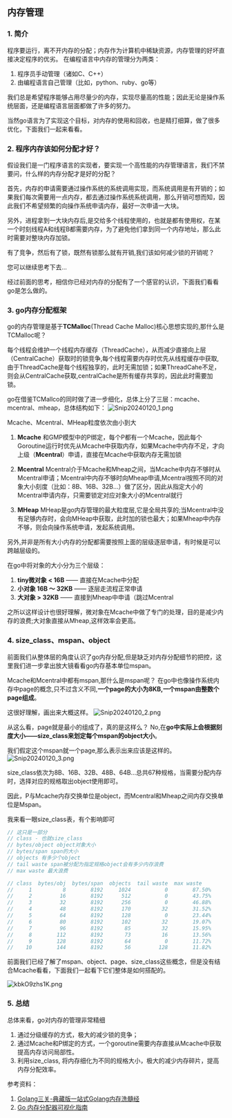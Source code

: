 ## 内存管理
### 1. 简介
程序要运行，离不开内存的分配；内存作为计算机中稀缺资源，内存管理的好坏直接决定程序的优劣。
在编程语言中内存的管理分为两类：
1. 程序员手动管理（诸如C、C++）
2. 由编程语言自己管理（比如，python、ruby、go等）

我们总是希望程序能够占用尽量少的内存，实现尽量高的性能；因此无论是操作系统层面，还是编程语言层面都做了许多的努力。

当然go语言为了实现这个目标，对内存的使用和回收，也是精打细算，做了很多优化，下面我们一起来看看。

### 2. 程序内存该如何分配才好？
假设我们是一门程序语言的实现者，要实现一个高性能的内存管理语言，我们不禁要问，什么样的内存分配才是好的分配？

首先，内存的申请需要通过操作系统的系统调用实现，而系统调用是有开销的；如果我们每次需要用一点内存，都去通过操作系统系统调用，那么开销可想而知，因此我们不希望频繁的向操作系统申请内存，最好一次申请一大块。

另外，进程拿到一大块内存后,是交给多个线程使用的，也就是都有使用权，在某一个时刻线程A和线程B都需要内存，为了避免他们拿到同一个内存地址，那么此时需要对整块内存加锁。

有了竞争，然后有了锁，既然有锁那么就有开销,我们该如何减少锁的开销呢？

您可以继续思考下去...

经过前面的思考，相信你已经对内存的分配有了一个感官的认识，下面我们看看go是怎么做的。

### 3. go内存分配框架
go的内存管理是基于**TCMalloc**(Thread Cache Malloc)核心思想实现的,那什么是TCMalloc呢？

每个线程会维护一个线程内存缓存（ThreadCache），从而减少直接向上层（CentralCache）获取时的锁竞争,每个线程需要内存时优先从线程缓存中获取,由于ThreadCache是每个线程独享的，此时无需加锁；如果ThreadCahe不足，则会从CentralCache获取,centralCache是所有缓存共享的，因此此时需要加锁。

go在借鉴TCMallco的同时做了进一步细化，总体上分了三层：mcache、mcentral、mheap，总体结构如下：
![Snip20240120_1.png](https://s2.loli.net/2024/01/20/ST1LsrB5t4PhYye.png)

Mcache、Mcentral、MHeap粒度依次由小到大

1. **Mcache**
和GMP模型中的P绑定，每个P都有一个Mcache，因此每个Goroutine运行时优先从Mcache中获取内存，如果Mcache中内存不足，才向上级（**Mcentral**）申请，直接在Mcache中获取内存无需加锁

2. **Mcentral**
   Mcentral介于Mcache和Mheap之间，当Mcache中内存不够时从Mcentral申请；Mcentral中内存不够时向Mheap申请,Mcentral按照不同的对象大小刻度（比如：8B、16B、32B...）做了区分，因此从指定大小的Mcentral申请内存，只需要锁定对应对象大小的Mcentral就行

3. **MHeap**
MHeap是go内存管理的最大粒度层,它是全局共享的;当Mcentral中没有足够内存时，会向MHeap中获取，此时加的锁也最大；如果Mheap中内存不够，则会向操作系统申请，发起系统调用。


另外,并非是所有大小内存的分配都需要按照上面的层级逐层申请，有时候是可以跨越层级的。

在go中将对象的大小分为三个层级：
1. **tiny微对象 < 16B** —— 直接在Mcache中分配
2. **小对象 16B ～ 32KB** —— 逐层走流程正常申请
3. **大对象 > 32KB** —— 直接到Mheap中申请（跳过Mcentral

之所以这样设计也很好理解，微对象在Mcache中做了专门的处理，目的是减少内存的浪费;大对象直接从Mheap,这样效率会更高。

### 4. size_class、mspan、object
前面我们从整体层的角度认识了go内存分配,但是缺乏对内存分配细节的把控，这里我们进一步拿出放大镜看看go内存基本单位mspan。

Mcache和Mcentral中都有mspan,那什么是mspan呢？
在go中也像操作系统内存中page的概念,只不过含义不同,**一个page的大小为8KB,一个mspan由整数个page组成**。

这很好理解，画出来大概这样。
![Snip20240120_2.png](https://s2.loli.net/2024/01/20/n1DFLim5Q264uW3.png)

从这么看，page就是最小的组成了，真的是这样么？
No,在**go中实际上会根据刻度大小——size_class来划定每个mspan的object大小**。

我们假定这个mspan就一个page,那么表示出来应该是这样的。
![Snip20240120_3.png](https://s2.loli.net/2024/01/20/cyCdnYfgVtUXmxW.png)

size_class依次为8B、16B、32B、48B、64B...总共67种规格，当需要分配内存时，选择对应的规格取出object使用即可。

因此，P与Mcache内存交换单位是object，而Mcentral和Mheap之间内存交换单位是Mspan。

我来看一眼size_class表，有个影响即可
```go
// 这只是一部分
// class - 也就size_class 
// bytes/object object对象大小
// bytes/span span的大小
// objects 有多少个object
// tail waste span被分配为指定规格object会有多少内存浪费
// max waste 最大浪费

// class  bytes/obj  bytes/span  objects  tail waste  max waste
//     1          8        8192     1024           0        87.50%
//     2         16        8192      512           0        43.75%
//     3         32        8192      256           0        46.88%
//     4         48        8192      170          32        31.52%
//     5         64        8192      128           0        23.44%
//     6         80        8192      102          32        19.07%
//     7         96        8192       85          32        15.95%
//     8        112        8192       73          16        13.56%
//     9        128        8192       64           0        11.72%
//    10        144        8192       56         128        11.82%
```

前面我们已经了解了mspan、object、page、size_class这些概念，但是没有结合Mcache看看，下面我们一起看下它们整体是如何搭配的。

![kbkO9zhs1K.png](https://s2.loli.net/2024/01/20/vY3qUgBpSTZhmXb.png)

### 5. 总结
总体来看，go对内存的管理非常精细
1. 通过分级缓存的方式，极大的减少锁的竞争；
2. 通过Mcache和P绑定的方式，一个goroutine需要内存直接从Mcache中获取提高内存访问局部性。
3. 利用size_class, 将内存细化为不同的规格大小，极大的减少内存碎片，提高内存分配效率。



参考资料：
1. [Golang三关-典藏版一站式Golang内存洗髓经](https://learnku.com/articles/68142)
2. [Go 内存分配器可视化指南](https://www.linuxzen.com/go-memory-allocator-visual-guide.html)


